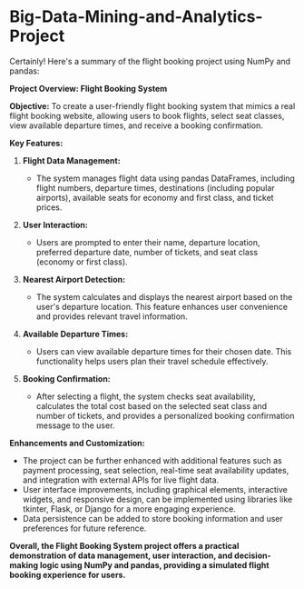 # Big-Data-Mining-and-Analytics-Project
Certainly! Here's a summary of the flight booking project using NumPy and pandas:

**Project Overview: Flight Booking System**

**Objective:** To create a user-friendly flight booking system that mimics a real flight booking website, allowing users to book flights, select seat classes, view available departure times, and receive a booking confirmation.

**Key Features:**

1. **Flight Data Management:**
   - The system manages flight data using pandas DataFrames, including flight numbers, departure times, destinations (including popular airports), available seats for economy and first class, and ticket prices.

2. **User Interaction:**
   - Users are prompted to enter their name, departure location, preferred departure date, number of tickets, and seat class (economy or first class).

3. **Nearest Airport Detection:**
   - The system calculates and displays the nearest airport based on the user's departure location. This feature enhances user convenience and provides relevant travel information.

4. **Available Departure Times:**
   - Users can view available departure times for their chosen date. This functionality helps users plan their travel schedule effectively.

5. **Booking Confirmation:**
   - After selecting a flight, the system checks seat availability, calculates the total cost based on the selected seat class and number of tickets, and provides a personalized booking confirmation message to the user.

**Enhancements and Customization:**
- The project can be further enhanced with additional features such as payment processing, seat selection, real-time seat availability updates, and integration with external APIs for live flight data.
- User interface improvements, including graphical elements, interactive widgets, and responsive design, can be implemented using libraries like tkinter, Flask, or Django for a more engaging experience.
- Data persistence can be added to store booking information and user preferences for future reference.

**Overall, the Flight Booking System project offers a practical demonstration of data management, user interaction, and decision-making logic using NumPy and pandas, providing a simulated flight booking experience for users.**
